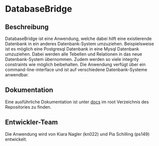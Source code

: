 # DatabaseBridge

## Beschreibung
DatabaseBridge ist eine Anwendung, welche dabei hilft eine existierende Datenbank in ein anderes Datenbank-System umzuziehen.
Beispielsweise ist es möglich eine Postgresql Datenbank in eine Mysql Datenbank umzuziehen. Dabei werden alle Tebellen und Relationen in das neue Datenbank-System übernommen. Zudem werden so viele integrity constraints wie möglich beibehalten. Die Anwendung verfügt über ein command-line-interface und ist auf verschiedene Datenbank-Systeme anwendbar.

## Dokumentation
Eine ausführliche Dokumentation ist unter [docs](https://gitlab.mi.hdm-stuttgart.de/ps149/databasebridge/-/tree/dev/docs) im root Verzeichnis des Repositories zu finden.

## Entwickler-Team
Die Anwendung wird von Kiara Nagler (kn022) und Pia Schilling (ps149) entwickelt.

